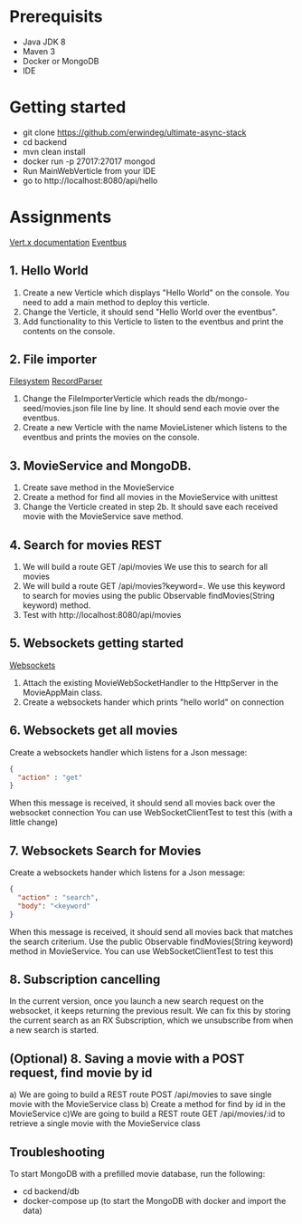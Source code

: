 # Prerequisits
* Java JDK 8
* Maven 3
* Docker or MongoDB
* IDE

# Getting started
* git clone https://github.com/erwindeg/ultimate-async-stack
* cd backend
* mvn clean install
* docker run -p 27017:27017 mongod
* Run MainWebVerticle from your IDE
* go to http://localhost:8080/api/hello

# Assignments
[Vert.x documentation](http://vertx.io/docs/vertx-core/java/)
[Eventbus](http://vertx.io/docs/vertx-core/java/#event_bus)
## 1. Hello World
1. Create a new Verticle which displays "Hello World" on the console. You need to add a main method to deploy this verticle.
1. Change the Verticle, it should send "Hello World over the eventbus".
1. Add functionality to this Verticle to listen to the eventbus and print the contents on the console.


## 2. File importer
[Filesystem](http://vertx.io/docs/vertx-core/java/#_using_the_file_system_with_vert_x)
[RecordParser](http://vertx.io/docs/apidocs/io/vertx/core/parsetools/RecordParser.html)
1. Change the FileImporterVerticle which reads the db/mongo-seed/movies.json file line by line. It should send each movie over the eventbus.
1. Create a new Verticle with the name MovieListener which listens to the eventbus and prints the movies on the console.

## 3. MovieService and MongoDB.
1. Create save method in the MovieService
1. Create a method for find all movies in the MovieService with unittest
1. Change the Verticle created in step 2b. It should save each received movie with the MovieService save method.

## 4. Search for movies REST
1. We will build a route GET /api/movies We use this to search for all movies
1. We will build a route GET /api/movies?keyword=<keyword>. We use this keyword to search for movies using the public Observable<JsonObject> findMovies(String keyword) method.
1. Test with http://localhost:8080/api/movies


## 5. Websockets getting started
[Websockets](http://vertx.io/docs/vertx-core/java/#_websockets)
1. Attach the existing MovieWebSocketHandler to the HttpServer in the MovieAppMain class.
1. Create a websockets hander which prints "hello world" on connection

## 6. Websockets get all movies
Create a websockets handler which listens for a Json message:
```json
{
  "action" : "get"
}
```
When this message is received, it should send all movies back over the websocket connection
You can use WebSocketClientTest to test this (with a little change)

## 7. Websockets Search for Movies
Create a websockets hander which listens for a Json message:
```json
{
  "action" : "search",
  "body": "<keyword"
}
```
When this message is received, it should send all movies back that matches the search criterium. Use the public Observable<JsonObject> findMovies(String keyword) method in MovieService.
You can use WebSocketClientTest to test this

## 8. Subscription cancelling
In the current version, once you launch a new search request on the websocket, it keeps returning the previous result.
We can fix this by storing the current search as an RX Subscription, which we unsubscribe from when a new search is started.

## (Optional) 8. Saving a movie with a POST request, find movie by id
a) We are going to build a REST route POST /api/movies to save single movie with the MovieService class
b) Create a method for find by id  in the MovieService
c)We are going to build a REST route GET /api/movies/:id to retrieve a single movie with the MovieService class

## Troubleshooting

To start MongoDB with a prefilled movie database, run the following:
* cd backend/db
* docker-compose up (to start the MongoDB with docker and import the data)
